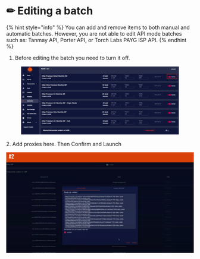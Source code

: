 # ✏ Editing a batch

{% hint style="info" %}
You can add and remove items to both manual and automatic batches. However, you are not able to edit API mode batches such as: Tanmay API, Porter API, or Torch Labs PAYG ISP API.
{% endhint %}

1. Before editing the batch you need to turn it off.

<figure><img src="../.gitbook/assets/z (1).png" alt=""><figcaption></figcaption></figure>

2\. Add proxies here. Then Confirm and Launch&#x20;

![](<../.gitbook/assets/1 (65) (5).png>)



